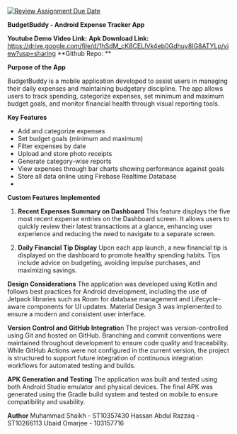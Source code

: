 [![Review Assignment Due Date](https://classroom.github.com/assets/deadline-readme-button-22041afd0340ce965d47ae6ef1cefeee28c7c493a6346c4f15d667ab976d596c.svg)](https://classroom.github.com/a/VgbZgeUK)


**BudgetBuddy - Android Expense Tracker App**



**Youtube Demo Video Link:**
**Apk Download Link:** https://drive.google.com/file/d/1hSdM_cK8CELIVk4eb0Gdhuy8IG8ATYLp/view?usp=sharing
**Github Repo: ** 

**Purpose of the App**

BudgetBuddy is a mobile application developed to assist users in managing their daily expenses and maintaining budgetary discipline. The app allows users to track spending, categorize expenses, set minimum and maximum budget goals, and monitor financial health through visual reporting tools.

**Key Features**
- Add and categorize expenses
- Set budget goals (minimum and maximum)
- Filter expenses by date
- Upload and store photo receipts
- Generate category-wise reports
- View expenses through bar charts showing performance against goals
- Store all data online using Firebase Realtime Database
- 
**Custom Features Implemented**
  
1. **Recent Expenses Summary on Dashboard**
This feature displays the five most recent expense entries on the Dashboard screen. It allows users to quickly review their latest transactions at a glance, enhancing user experience and reducing the need to navigate to a separate screen.

3. **Daily Financial Tip Display**
Upon each app launch, a new financial tip is displayed on the dashboard to promote healthy spending habits. Tips include advice on budgeting, avoiding impulse purchases, and maximizing savings.

**Design Considerations**
The application was developed using Kotlin and follows best practices for Android development, including the use of Jetpack libraries such as Room for database management and Lifecycle-aware components for UI updates. Material Design 3 was implemented to ensure a modern and consistent user interface.

**Version Control and GitHub Integratio**n
The project was version-controlled using Git and hosted on GitHub. Branching and commit conventions were maintained throughout development to ensure code quality and traceability.
While GitHub Actions were not configured in the current version, the project is structured to support future integration of continuous integration workflows for automated testing and builds.

**APK Generation and Testing**
The application was built and tested using both Android Studio emulator and physical devices. The final APK was generated using the Gradle build system and tested on mobile to ensure compatibility and usability.

**Author**
Muhammad Shaikh - ST10357430
Hassan Abdul Razzaq - ST10266113
Ubaid Omarjee - 103157716


